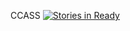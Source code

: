CCASS
[![Stories in Ready](https://badge.waffle.io/Larbaco/CCASS.png?label=ready&title=Ready)](http://waffle.io/Larbaco/CCASS)
